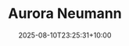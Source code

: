 ---
title: "Aurora Neumann"
date: 2025-08-10T23:25:31+10:00
draft: false
photo: "/images/aurora.jpg"
position: "Education Officer"
role_types:
  - "Executive"
  - "NUS Delegate"
---